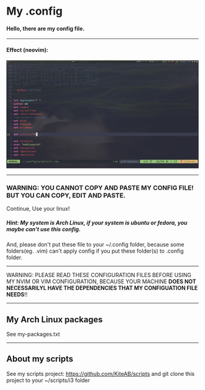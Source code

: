 # My .config

#### Hello, there are my config file.

---

#### Effect (neovim):

![](https://raw.githubusercontent.com/KiteAB/.config/master/screenshots/1.png)

---

### WARNING: YOU CANNOT COPY AND PASTE MY CONFIG FILE! BUT YOU CAN COPY, EDIT AND PASTE.

Continue, Use your linux!

##### Hint: My system is Arch Linux, if your system is ubuntu or fedora, you maybe can't use this config.

And, please don't put these file to your ~/.config folder, because some folders(eg. .vim) can't apply config if you put these folder(s) to .config folder.

---

WARNING: PLEASE READ THESE CONFIGURATION FILES BEFORE USING MY NVIM OR VIM CONFIGURATION, BECAUSE YOUR MACHINE **DOES NOT NECESSARILYL HAVE THE DEPENDENCIES THAT MY CONFIGUATION FILE NEEDS**!!

---

## My Arch Linux packages

See my-packages.txt

---

## About my scripts

See my scripts project: https://github.com/KiteAB/scripts and git clone this project to your ~/scripts/i3 folder
